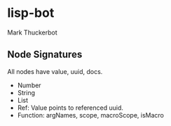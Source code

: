 # lisp-bot
Mark Thuckerbot


## Node Signatures
All nodes have value, uuid, docs.

- Number
- String
- List
- Ref: Value points to referenced uuid.
- Function: argNames, scope, macroScope, isMacro


